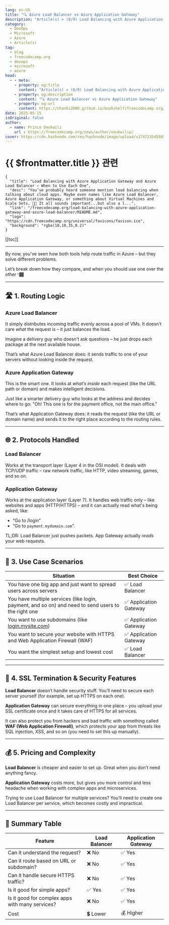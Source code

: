 ```yaml
---
lang: en-US
title: "🔍 Azure Load Balancer vs Azure Application Gateway"
description: "Article(s) > (8/9) Load Balancing with Azure Application Gateway and Azure Load Balancer – When to Use Each One"
category:
  - DevOps
  - Microsoft
  - Azure
  - Article(s)
tag:
  - blog
  - freecodecamp.org
  - devops
  - microsoft
  - azure
head:
  - - meta:
    - property: og:title
      content: "Article(s) > (8/9) Load Balancing with Azure Application Gateway and Azure Load Balancer – When to Use Each One"
    - property: og:description
      content: "🔍 Azure Load Balancer vs Azure Application Gateway"
    - property: og:url
      content: https://chanhi2000.github.io/bookshelf/freecodecamp.org/load-balancing-with-azure-application-gateway-and-azure-load-balancer/azure-load-balancer-vs-azure-application-gateway.html
date: 2025-05-15
isOriginal: false
author:
  - name: Prince Onukwili
    url : https://freecodecamp.org/news/author/onukwilip/
cover: https://cdn.hashnode.com/res/hashnode/image/upload/v1747235455030/cb82bfb4-8d7b-47e5-ab31-126906f60b40.png
---
```


# {{ $frontmatter.title }} 관련

```component VPCard
{
  "title": "Load Balancing with Azure Application Gateway and Azure Load Balancer – When to Use Each One",
  "desc": "You’ve probably heard someone mention load balancing when talking about cloud apps. Maybe even names like Azure Load Balancer, Azure Application Gateway, or something about Virtual Machines and Scale Sets. 😵‍💫 It all sounds important...but also a l...",
  "link": "/freecodecamp.org/load-balancing-with-azure-application-gateway-and-azure-load-balancer/README.md",
  "logo": "https://cdn.freecodecamp.org/universal/favicons/favicon.ico",
  "background": "rgba(10,10,35,0.2)"
}
```

[[toc]]

---

<SiteInfo
  name="Load Balancing with Azure Application Gateway and Azure Load Balancer – When to Use Each One"
  desc="You’ve probably heard someone mention load balancing when talking about cloud apps. Maybe even names like Azure Load Balancer, Azure Application Gateway, or something about Virtual Machines and Scale Sets. 😵‍💫 It all sounds important...but also a l..."
  url="https://freecodecamp.org/news/load-balancing-with-azure-application-gateway-and-azure-load-balancer#heading-azure-load-balancer-vs-azure-application-gateway"
  logo="https://cdn.freecodecamp.org/universal/favicons/favicon.ico"
  preview="https://cdn.hashnode.com/res/hashnode/image/upload/v1747235455030/cb82bfb4-8d7b-47e5-ab31-126906f60b40.png"/>

By now, you've seen how both tools help route traffic in Azure – but they solve different problems.

Let’s break down how they compare, and when you should use one over the other 👇🏾

---

## 🛣️ 1. Routing Logic

### Azure Load Balancer

It simply distributes incoming traffic evenly across a pool of VMs. It doesn’t care *what* the request is – it just balances the load.

Imagine a delivery guy who doesn't ask questions – he just drops each package at the next available house.

That’s what Azure Load Balancer does: it sends traffic to one of your servers without looking inside the request.

### Azure Application Gateway

This is the smart one. It looks at *what’s inside* each request (like the URL path or domain) and makes intelligent decisions.

Just like a smarter delivery guy who looks at the address and decides where to go: "Oh! This one is for the payment office, not the main office."

That’s what Application Gateway does: it reads the request (like the URL or domain name) and sends it to the right place according to the routing rules.

---

## 🌐 2. Protocols Handled

### Load Balancer

Works at the transport layer (Layer 4 in the OSI model). It deals with TCP/UDP traffic – raw network traffic, like HTTP, video streaming, games, and so on.

### Application Gateway

Works at the application layer (Layer 7). It handles web traffic only – like websites and apps (HTTP/HTTPS) – and it can actually read what's being asked, like:

- “Go to /login”
- “Go to <FontIcon icon="fas fa-globe"/>`payment.mydomain.com`”.

TL;DR: Load Balancer just pushes packets. App Gateway actually *reads* your web requests.

---

## 🔁 3. Use Case Scenarios

| Situation | Best Choice |
| --- | --- |
| You have one big app and just want to spread users across servers | ✅ Load Balancer |
| You have multiple services (like login, payment, and so on) and need to send users to the right one | ✅ Application Gateway |
| You want to use subdomains (like [login.mysite.com](http://login.mysite.com)) | ✅ Application Gateway |
| You want to secure your website with HTTPS and Web Application Firewall (WAF) | ✅ Application Gateway |
| You want the simplest setup and lowest cost | ✅ Load Balancer |

---

## 🔐 4. SSL Termination & Security Features

**Load Balancer** doesn’t handle security stuff. You’ll need to secure each server yourself (for example, set up HTTPS on each one).

**Application Gateway** can secure everything in one place – you upload your SSL certificate once and it takes care of HTTPS for all services.

It can also protect you from hackers and bad traffic with something called **WAF (Web Application Firewall)**, which protects your app from threats like SQL injection, XSS, and so on (you need to set this up manually).

---

## 💰 5. Pricing and Complexity

**Load Balancer** is cheaper and easier to set up. Great when you don’t need anything fancy.

**Application Gateway** costs more, but gives you more control and less headache when working with complex apps and microservices.

Trying to use Load Balancer for multiple services? You’ll need to create one Load Balancer per service, which becomes costly and impractical.

---

## 🧠 Summary Table

| Feature | Load Balancer | Application Gateway |
| --- | --- | --- |
| Can it understand the request? | ❌ No | ✅ Yes |
| Can it route based on URL or subdomain? | ❌ No | ✅ Yes |
| Can it handle secure HTTPS traffic? | ❌ No | ✅ Yes |
| Is it good for simple apps? | ✅ Yes | ✅ Yes |
| Is it good for complex apps with many services? | ❌ No | ✅ Yes |
| Cost | 💲 Lower | 💰 Higher |
